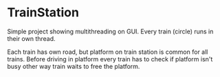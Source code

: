 # TrainStation


Simple project showing multithreading on GUI.
Every train (circle) runs in their own thread. 

Each train has own road, but platform on train station is common for all trains. 
Before driving in platform every train has to check if platform isn't busy other way train waits to free the platform.
